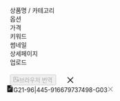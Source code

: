 <div class="ant-drawer-header" style="padding-bottom: 40px;"><div class="ant-drawer-header-title"><div class="ant-drawer-title"><div class="ant-row ant-row-middle css-1li46mu" style="margin-left: -8px; margin-right: -8px; row-gap: 0px;"><div class="ant-col css-1li46mu" style="padding-left: 8px; padding-right: 8px; flex: 1 1 auto;"><div class="sc-ixPHmS zhaFN"><div class="ant-tabs ant-tabs-top ant-tabs-card css-1li46mu"><div role="tablist" class="ant-tabs-nav"><div class="ant-tabs-nav-wrap">

<div class="ant-tabs-nav-list" style="transform: translate(0px, 0px);">
<div data-node-key="0" class="ant-tabs-tab ant-tabs-tab-active">
<div role="tab" aria-selected="true" class="ant-tabs-tab-btn" tabindex="0" id="rc-tabs-0-tab-0" aria-controls="rc-tabs-0-panel-0"><span>상품명 / 카테고리</span></div></div>

<div data-node-key="1" class="ant-tabs-tab"><div role="tab" aria-selected="false" class="ant-tabs-tab-btn" tabindex="0" id="rc-tabs-0-tab-1" aria-controls="rc-tabs-0-panel-1"><span>옵션</span></div></div><div data-node-key="2" class="ant-tabs-tab">

<div role="tab" aria-selected="false" class="ant-tabs-tab-btn" tabindex="0" id="rc-tabs-0-tab-2" aria-controls="rc-tabs-0-panel-2"><span>가격</span></div></div>

<div data-node-key="3" class="ant-tabs-tab"><div role="tab" aria-selected="false" class="ant-tabs-tab-btn" tabindex="0" id="rc-tabs-0-tab-3" aria-controls="rc-tabs-0-panel-3"><span>키워드</span></div></div>

<div data-node-key="4" class="ant-tabs-tab"><div role="tab" aria-selected="false" class="ant-tabs-tab-btn" tabindex="0" id="rc-tabs-0-tab-4" aria-controls="rc-tabs-0-panel-4"><span>썸네일</span></div></div>

<div data-node-key="5" class="ant-tabs-tab"><div role="tab" aria-selected="false" class="ant-tabs-tab-btn" tabindex="0" id="rc-tabs-0-tab-5" aria-controls="rc-tabs-0-panel-5"><span>상세페이지</span></div></div>

<div data-node-key="6" class="ant-tabs-tab"><div role="tab" aria-selected="false" class="ant-tabs-tab-btn" tabindex="0" id="rc-tabs-0-tab-6" aria-controls="rc-tabs-0-panel-6"><span>업로드</span></div></div>

<div class="ant-tabs-ink-bar ant-tabs-ink-bar-animated" style="width: 128.406px; left: 64.2031px; transform: translateX(-50%);"></div></div></div><div class="ant-tabs-nav-operations ant-tabs-nav-operations-hidden"><button type="button" class="ant-tabs-nav-more" tabindex="-1" aria-hidden="true" aria-haspopup="listbox" aria-controls="rc-tabs-0-more-popup" id="rc-tabs-0-more" aria-expanded="false" style="visibility: hidden; order: 1;"><span role="img" aria-label="ellipsis" class="anticon anticon-ellipsis"><svg viewBox="64 64 896 896" focusable="false" data-icon="ellipsis" width="1em" height="1em" fill="currentColor" aria-hidden="true"><path d="M176 511a56 56 0 10112 0 56 56 0 10-112 0zm280 0a56 56 0 10112 0 56 56 0 10-112 0zm280 0a56 56 0 10112 0 56 56 0 10-112 0z"></path></svg></span></button></div></div><div class="ant-tabs-content-holder"><div class="ant-tabs-content ant-tabs-content-top"><div role="tabpanel" tabindex="0" aria-hidden="false" class="ant-tabs-tabpane ant-tabs-tabpane-active" id="rc-tabs-0-panel-0" aria-labelledby="rc-tabs-0-tab-0"></div></div></div></div></div></div><div class="ant-col css-1li46mu" style="padding-left: 8px; padding-right: 8px;"></div><div class="ant-col css-1li46mu" style="padding-left: 8px; padding-right: 8px; display: flex; align-items: center; gap: 24px;"><button type="button" class="ant-btn css-1li46mu ant-btn-default sc-kqNxZD iQqJlp" disabled=""><span class="ant-btn-icon"><span role="img" aria-label="translation" class="anticon anticon-translation"><svg viewBox="64 64 896 896" focusable="false" data-icon="translation" width="1em" height="1em" fill="currentColor" aria-hidden="true"><defs><style></style></defs><path d="M140 188h584v164h76V144c0-17.7-14.3-32-32-32H96c-17.7 0-32 14.3-32 32v736c0 17.7 14.3 32 32 32h544v-76H140V188z"></path><path d="M414.3 256h-60.6c-3.4 0-6.4 2.2-7.6 5.4L219 629.4c-.3.8-.4 1.7-.4 2.6 0 4.4 3.6 8 8 8h55.1c3.4 0 6.4-2.2 7.6-5.4L322 540h196.2L422 261.4a8.42 8.42 0 00-7.7-5.4zm12.4 228h-85.5L384 360.2 426.7 484zM936 528H800v-93c0-4.4-3.6-8-8-8h-56c-4.4 0-8 3.6-8 8v93H592c-13.3 0-24 10.7-24 24v176c0 13.3 10.7 24 24 24h136v152c0 4.4 3.6 8 8 8h56c4.4 0 8-3.6 8-8V752h136c13.3 0 24-10.7 24-24V552c0-13.3-10.7-24-24-24zM728 680h-88v-80h88v80zm160 0h-88v-80h88v80z"></path></svg></span></span><span>브라우저 번역</span></button><span role="img" aria-label="close" tabindex="-1" class="anticon anticon-close" style="font-size: 18px; cursor: pointer;"><svg fill-rule="evenodd" viewBox="64 64 896 896" focusable="false" data-icon="close" width="1em" height="1em" fill="currentColor" aria-hidden="true"><path d="M799.86 166.31c.02 0 .04.02.08.06l57.69 57.7c.04.03.05.05.06.08a.12.12 0 010 .06c0 .03-.02.05-.06.09L569.93 512l287.7 287.7c.04.04.05.06.06.09a.12.12 0 010 .07c0 .02-.02.04-.06.08l-57.7 57.69c-.03.04-.05.05-.07.06a.12.12 0 01-.07 0c-.03 0-.05-.02-.09-.06L512 569.93l-287.7 287.7c-.04.04-.06.05-.09.06a.12.12 0 01-.07 0c-.02 0-.04-.02-.08-.06l-57.69-57.7c-.04-.03-.05-.05-.06-.07a.12.12 0 010-.07c0-.03.02-.05.06-.09L454.07 512l-287.7-287.7c-.04-.04-.05-.06-.06-.09a.12.12 0 010-.07c0-.02.02-.04.06-.08l57.7-57.69c.03-.04.05-.05.07-.06a.12.12 0 01.07 0c.03 0 .05.02.09.06L512 454.07l287.7-287.7c.04-.04.06-.05.09-.06a.12.12 0 01.07 0z"></path></svg></span></div><div class="sc-hciKdo YXgbk ant-flex css-1li46mu ant-flex-align-center ant-flex-justify-space-between"><span role="img" aria-label="file-text" class="anticon anticon-file-text" style="font-size: 16px;"><svg viewBox="64 64 896 896" focusable="false" data-icon="file-text" width="1em" height="1em" fill="currentColor" aria-hidden="true"><path d="M854.6 288.7c6 6 9.4 14.1 9.4 22.6V928c0 17.7-14.3 32-32 32H192c-17.7 0-32-14.3-32-32V96c0-17.7 14.3-32 32-32h424.7c8.5 0 16.7 3.4 22.7 9.4l215.2 215.3zM790.2 326L602 137.8V326h188.2zM320 482a8 8 0 00-8 8v48a8 8 0 008 8h384a8 8 0 008-8v-48a8 8 0 00-8-8H320zm0 136a8 8 0 00-8 8v48a8 8 0 008 8h184a8 8 0 008-8v-48a8 8 0 00-8-8H320z"></path></svg></span><span class="memoContent">G21-96|445-916679737498-G03</span><span role="img" aria-label="close" tabindex="-1" class="anticon anticon-close" style="color: rgba(0, 0, 0, 0.45); cursor: pointer;"><svg fill-rule="evenodd" viewBox="64 64 896 896" focusable="false" data-icon="close" width="1em" height="1em" fill="currentColor" aria-hidden="true"><path d="M799.86 166.31c.02 0 .04.02.08.06l57.69 57.7c.04.03.05.05.06.08a.12.12 0 010 .06c0 .03-.02.05-.06.09L569.93 512l287.7 287.7c.04.04.05.06.06.09a.12.12 0 010 .07c0 .02-.02.04-.06.08l-57.7 57.69c-.03.04-.05.05-.07.06a.12.12 0 01-.07 0c-.03 0-.05-.02-.09-.06L512 569.93l-287.7 287.7c-.04.04-.06.05-.09.06a.12.12 0 01-.07 0c-.02 0-.04-.02-.08-.06l-57.69-57.7c-.04-.03-.05-.05-.06-.07a.12.12 0 010-.07c0-.03.02-.05.06-.09L454.07 512l-287.7-287.7c-.04-.04-.05-.06-.06-.09a.12.12 0 010-.07c0-.02.02-.04.06-.08l57.7-57.69c.03-.04.05-.05.07-.06a.12.12 0 01.07 0c.03 0 .05.02.09.06L512 454.07l287.7-287.7c.04-.04.06-.05.09-.06a.12.12 0 01.07 0z"></path></svg></span></div></div></div></div></div>